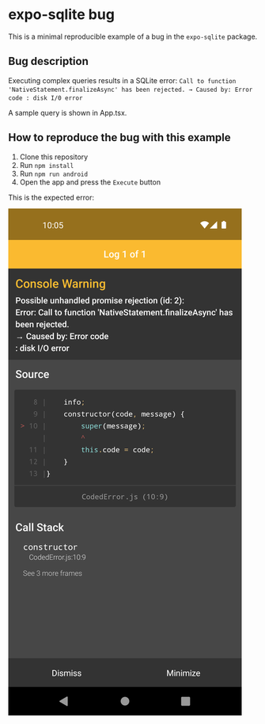 # expo-sqlite bug

This is a minimal reproducible example of a bug in the `expo-sqlite` package.

## Bug description

Executing complex queries results in a SQLite error: `Call to function 'NativeStatement.finalizeAsync' has been rejected. → Caused by: Error code : disk I/0 error`

A sample query is shown in App.tsx.

## How to reproduce the bug with this example

1. Clone this repository
2. Run `npm install`
3. Run `npm run android`
4. Open the app and press the `Execute` button

This is the expected error:

![Expected error](docs/imgs/error.png)
